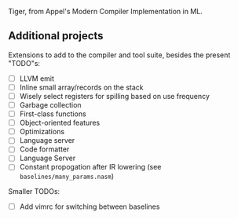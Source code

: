 Tiger, from Appel's Modern Compiler Implementation in ML.

## Additional projects

Extensions to add to the compiler and tool suite, besides the present "TODO"s:

- [ ] LLVM emit
- [ ] Inline small array/records on the stack
- [ ] Wisely select registers for spilling based on use frequency
- [ ] Garbage collection
- [ ] First-class functions
- [ ] Object-oriented features
- [ ] Optimizations
- [ ] Language server
- [ ] Code formatter
- [ ] Language Server
- [ ] Constant propogation after IR lowering (see `baselines/many_params.nasm`)

Smaller TODOs:

- [ ] Add vimrc for switching between baselines
